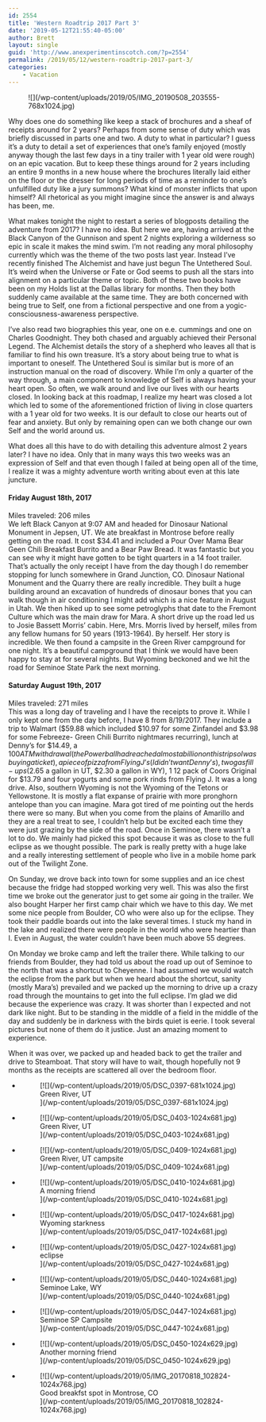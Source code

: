 ```yaml
---
id: 2554
title: 'Western Roadtrip 2017 Part 3'
date: '2019-05-12T21:55:40-05:00'
author: Brett
layout: single
guid: 'http://www.anexperimentinscotch.com/?p=2554'
permalink: /2019/05/12/western-roadtrip-2017-part-3/
categories:
    - Vacation
---
```


<figure class="wp-block-image is-resized">![](/wp-content/uploads/2019/05/IMG_20190508_203555-768x1024.jpg)</figure>Why does one do something like keep a stack of brochures and a sheaf of receipts around for 2 years? Perhaps from some sense of duty which was briefly discussed in parts one and two. A duty to what in particular? I guess it’s a duty to detail a set of experiences that one’s family enjoyed (mostly anyway though the last few days in a tiny trailer with 1 year old were rough) on an epic vacation. But to keep these things around for 2 years including an entire 9 months in a new house where the brochures literally laid either on the floor or the dresser for long periods of time as a reminder to one’s unfulfilled duty like a jury summons? What kind of monster inflicts that upon himself? All rhetorical as you might imagine since the answer is and always has been, me.

What makes tonight the night to restart a series of blogposts detailing the adventure from 2017? I have no idea. But here we are, having arrived at the Black Canyon of the Gunnison and spent 2 nights exploring a wilderness so epic in scale it makes the mind swim. I’m not reading any moral philosophy currently which was the theme of the two posts last year. Instead I’ve recently finished The Alchemist and have just begun The Untethered Soul. It’s weird when the Universe or Fate or God seems to push all the stars into alignment on a particular theme or topic. Both of these two books have been on my Holds list at the Dallas library for months. Then they both suddenly came available at the same time. They are both concerned with being true to Self, one from a fictional perspective and one from a yogic-consciousness-awareness perspective.

I’ve also read two biographies this year, one on e.e. cummings and one on Charles Goodnight. They both chased and arguably achieved their Personal Legend. The Alchemist details the story of a shepherd who leaves all that is familiar to find his own treasure. It’s a story about being true to what is important to oneself. The Untethered Soul is similar but is more of an instruction manual on the road of discovery. While I’m only a quarter of the way through, a main component to knowledge of Self is always having your heart open. So often, we walk around and live our lives with our hearts closed. In looking back at this roadmap, I realize my heart was closed a lot which led to some of the aforementioned friction of living in close quarters with a 1 year old for two weeks. It is our default to close our hearts out of fear and anxiety. But only by remaining open can we both change our own Self and the world around us.

What does all this have to do with detailing this adventure almost 2 years later? I have no idea. Only that in many ways this two weeks was an expression of Self and that even though I failed at being open all of the time, I realize it was a mighty adventure worth writing about even at this late juncture.

#### Friday August 18th, 2017

Miles traveled: 206 miles  
 We left Black Canyon at 9:07 AM and headed for Dinosaur National Monument in Jepsen, UT. We ate breakfast in Montrose before really getting on the road. It cost $34.41 and included a Pour Over Mama Bear Geen Chili Breakfast Burrito and a Bear Paw Bread. It was fantastic but you can see why it might have gotten to be tight quarters in a 14 foot trailer. That’s actually the only receipt I have from the day though I do remember stopping for lunch somewhere in Grand Junction, CO. Dinosaur National Monument and the Quarry there are really incredible. They built a huge building around an excavation of hundreds of dinosaur bones that you can walk though in air conditioning I might add which is a nice feature in August in Utah. We then hiked up to see some petroglyphs that date to the Fremont Culture which was the main draw for Mara. A short drive up the road led us to Josie Bassett Morris’ cabin. Here, Mrs. Morris lived by herself, miles from any fellow humans for 50 years (1913-1964). By herself. Her story is incredible. We then found a campsite in the Green River campground for one night. It’s a beautiful campground that I think we would have been happy to stay at for several nights. But Wyoming beckoned and we hit the road for Seminoe State Park the next morning.

#### Saturday August 19th, 2017

Miles traveled: 271 miles  
 This was a long day of traveling and I have the receipts to prove it. While I only kept one from the day before, I have 8 from 8/19/2017. They include a trip to Walmart ($59.88 which included $10.97 for some Zinfandel and $3.98 for some Febreeze- Green Chili Burrito nightmares recurring), lunch at Denny’s for $14.49, a $100 ATM withdrawal (the Powerball had reached almost a billion on this trip so I was buying a ticket), a piece of pizza from Flying J’s (I didn’t want Denny’s), two gas fill-ups ($2.65 a gallon in UT, $2.30 a gallon in WY), 1 12 pack of Coors Original for $13.79 and four yogurts and some pork rinds from Flying J. It was a long drive. Also, southern Wyoming is not the Wyoming of the Tetons or Yellowstone. It is mostly a flat expanse of prairie with more pronghorn antelope than you can imagine. Mara got tired of me pointing out the herds there were so many. But when you come from the plains of Amarillo and they are a real treat to see, I couldn’t help but be excited each time they were just grazing by the side of the road. Once in Seminoe, there wasn’t a lot to do. We mainly had picked this spot because it was as close to the full eclipse as we thought possible. The park is really pretty with a huge lake and a really interesting settlement of people who live in a mobile home park out of the Twilight Zone.

On Sunday, we drove back into town for some supplies and an ice chest because the fridge had stopped working very well. This was also the first time we broke out the generator just to get some air going in the trailer. We also bought Harper her first camp chair which we have to this day. We met some nice people from Boulder, CO who were also up for the eclipse. They took their paddle boards out into the lake several times. I stuck my hand in the lake and realized there were people in the world who were heartier than I. Even in August, the water couldn’t have been much above 55 degrees.

On Monday we broke camp and left the trailer there. While talking to our friends from Boulder, they had told us about the road up out of Seminoe to the north that was a shortcut to Cheyenne. I had assumed we would watch the eclipse from the park but when we heard about the shortcut, sanity (mostly Mara’s) prevailed and we packed up the morning to drive up a crazy road through the mountains to get into the full eclipse. I’m glad we did because the experience was crazy. It was shorter than I expected and not dark like night. But to be standing in the middle of a field in the middle of the day and suddenly be in darkness with the birds quiet is eerie. I took several pictures but none of them do it justice. Just an amazing moment to experience.

When it was over, we packed up and headed back to get the trailer and drive to Steamboat. That story will have to wait, though hopefully not 9 months as the receipts are scattered all over the bedroom floor.

- <figure>[![](/wp-content/uploads/2019/05/DSC_0397-681x1024.jpg)<figcaption>Green River, UT</figcaption>](/wp-content/uploads/2019/05/DSC_0397-681x1024.jpg)</figure>
- <figure>[![](/wp-content/uploads/2019/05/DSC_0403-1024x681.jpg)<figcaption>Green River, UT</figcaption>](/wp-content/uploads/2019/05/DSC_0403-1024x681.jpg)</figure>
- <figure>[![](/wp-content/uploads/2019/05/DSC_0409-1024x681.jpg)<figcaption>Green River, UT campsite</figcaption>](/wp-content/uploads/2019/05/DSC_0409-1024x681.jpg)</figure>
- <figure>[![](/wp-content/uploads/2019/05/DSC_0410-1024x681.jpg)<figcaption>A morning friend</figcaption>](/wp-content/uploads/2019/05/DSC_0410-1024x681.jpg)</figure>
- <figure>[![](/wp-content/uploads/2019/05/DSC_0417-1024x681.jpg)<figcaption>Wyoming starkness</figcaption>](/wp-content/uploads/2019/05/DSC_0417-1024x681.jpg)</figure>
- <figure>[![](/wp-content/uploads/2019/05/DSC_0427-1024x681.jpg)<figcaption>eclipse</figcaption>](/wp-content/uploads/2019/05/DSC_0427-1024x681.jpg)</figure>
- <figure>[![](/wp-content/uploads/2019/05/DSC_0440-1024x681.jpg)<figcaption>Seminoe Lake, WY</figcaption>](/wp-content/uploads/2019/05/DSC_0440-1024x681.jpg)</figure>
- <figure>[![](/wp-content/uploads/2019/05/DSC_0447-1024x681.jpg)<figcaption>Seminoe SP Campsite</figcaption>](/wp-content/uploads/2019/05/DSC_0447-1024x681.jpg)</figure>
- <figure>[![](/wp-content/uploads/2019/05/DSC_0450-1024x629.jpg)<figcaption>Another morning friend</figcaption>](/wp-content/uploads/2019/05/DSC_0450-1024x629.jpg)</figure>
- <figure>[![](/wp-content/uploads/2019/05/IMG_20170818_102824-1024x768.jpg)<figcaption>Good breakfst spot in Montrose, CO</figcaption>](/wp-content/uploads/2019/05/IMG_20170818_102824-1024x768.jpg)</figure>